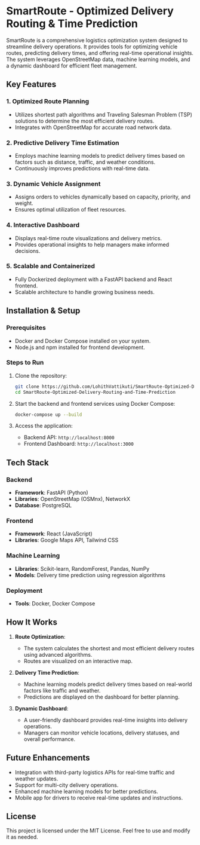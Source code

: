 # SmartRoute - Optimized Delivery Routing & Time Prediction

SmartRoute is a comprehensive logistics optimization system designed to streamline delivery operations. It provides tools for optimizing vehicle routes, predicting delivery times, and offering real-time operational insights. The system leverages OpenStreetMap data, machine learning models, and a dynamic dashboard for efficient fleet management.

## Key Features

### 1. Optimized Route Planning
- Utilizes shortest path algorithms and Traveling Salesman Problem (TSP) solutions to determine the most efficient delivery routes.
- Integrates with OpenStreetMap for accurate road network data.

### 2. Predictive Delivery Time Estimation
- Employs machine learning models to predict delivery times based on factors such as distance, traffic, and weather conditions.
- Continuously improves predictions with real-time data.

### 3. Dynamic Vehicle Assignment
- Assigns orders to vehicles dynamically based on capacity, priority, and weight.
- Ensures optimal utilization of fleet resources.

### 4. Interactive Dashboard
- Displays real-time route visualizations and delivery metrics.
- Provides operational insights to help managers make informed decisions.

### 5. Scalable and Containerized
- Fully Dockerized deployment with a FastAPI backend and React frontend.
- Scalable architecture to handle growing business needs.

## Installation & Setup

### Prerequisites
- Docker and Docker Compose installed on your system.
- Node.js and npm installed for frontend development.

### Steps to Run

1. Clone the repository:
   ```bash
   git clone https://github.com/LohithVattikuti/SmartRoute-Optimized-Delivery-Routing-Time-Prediction.git
   cd SmartRoute-Optimized-Delivery-Routing-and-Time-Prediction
   ```

2. Start the backend and frontend services using Docker Compose:
   ```bash
   docker-compose up --build
   ```

3. Access the application:
   - Backend API: `http://localhost:8000`
   - Frontend Dashboard: `http://localhost:3000`

## Tech Stack

### Backend
- **Framework**: FastAPI (Python)
- **Libraries**: OpenStreetMap (OSMnx), NetworkX
- **Database**: PostgreSQL

### Frontend
- **Framework**: React (JavaScript)
- **Libraries**: Google Maps API, Tailwind CSS

### Machine Learning
- **Libraries**: Scikit-learn, RandomForest, Pandas, NumPy
- **Models**: Delivery time prediction using regression algorithms

### Deployment
- **Tools**: Docker, Docker Compose

## How It Works

1. **Route Optimization**:
   - The system calculates the shortest and most efficient delivery routes using advanced algorithms.
   - Routes are visualized on an interactive map.

2. **Delivery Time Prediction**:
   - Machine learning models predict delivery times based on real-world factors like traffic and weather.
   - Predictions are displayed on the dashboard for better planning.

3. **Dynamic Dashboard**:
   - A user-friendly dashboard provides real-time insights into delivery operations.
   - Managers can monitor vehicle locations, delivery statuses, and overall performance.

## Future Enhancements

- Integration with third-party logistics APIs for real-time traffic and weather updates.
- Support for multi-city delivery operations.
- Enhanced machine learning models for better predictions.
- Mobile app for drivers to receive real-time updates and instructions.

## License

This project is licensed under the MIT License. Feel free to use and modify it as needed.

